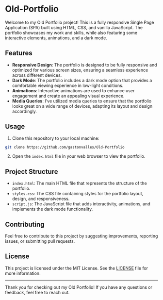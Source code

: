 # Old-Portfolio

Welcome to my Old Portfolio project! This is a fully responsive Single Page Application (SPA) built using HTML, CSS, and vanilla JavaScript. The portfolio showcases my work and skills, while also featuring some interactive elements, animations, and a dark mode.

## Features

- **Responsive Design**: The portfolio is designed to be fully responsive and optimized for various screen sizes, ensuring a seamless experience across different devices.
- **Dark Mode**: The portfolio includes a dark mode option that provides a comfortable viewing experience in low-light conditions.
- **Animations**: Interactive animations are used to enhance user engagement and create an appealing visual experience.
- **Media Queries**: I've utilized media queries to ensure that the portfolio looks great on a wide range of devices, adapting its layout and design accordingly.

## Usage

1. Clone this repository to your local machine:

```bash
git clone https://github.com/gastonvalles/Old-Portfolio
```

2. Open the `index.html` file in your web browser to view the portfolio.

## Project Structure
- `index.html`: The main HTML file that represents the structure of the portfolio.
- `styles.css`: The CSS file containing styles for the portfolio layout, design, and responsiveness.
- `script.js`: The JavaScript file that adds interactivity, animations, and implements the dark mode functionality.

## Contributing
Feel free to contribute to this project by suggesting improvements, reporting issues, or submitting pull requests.

## License
This project is licensed under the MIT License. See the [LICENSE](./LICENSE) file for more information.

---

Thank you for checking out my Old Portfolio! If you have any questions or feedback, feel free to reach out.
